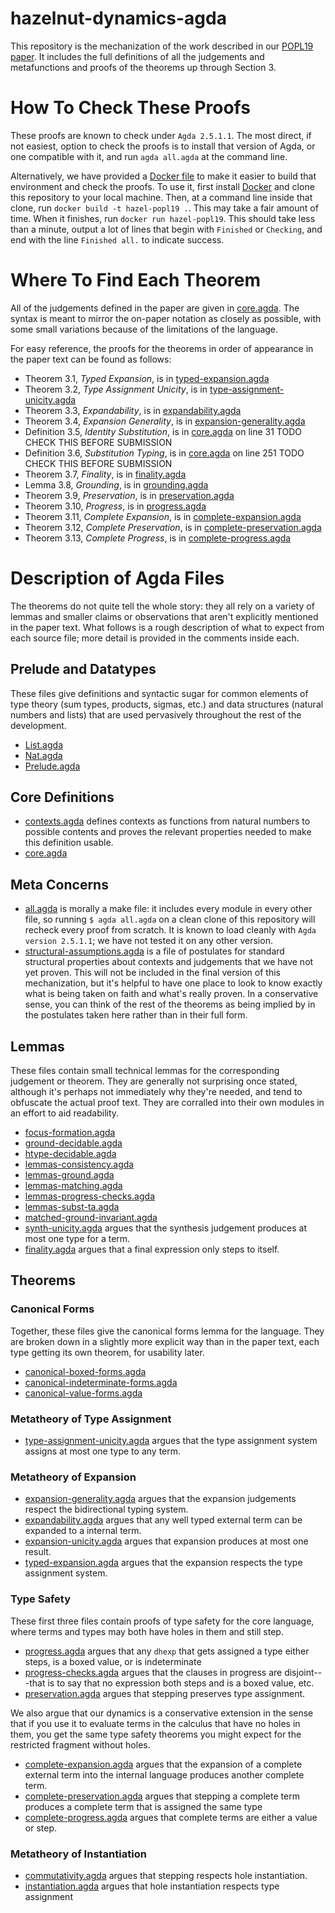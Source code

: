 # hazelnut-dynamics-agda
This repository is the mechanization of the work described in our [POPL19
paper](https://github.com/hazelgrove/hazelnut-dynamics). It includes the
full definitions of all the judgements and metafunctions and proofs of the
theorems up through Section 3.

# How To Check These Proofs

These proofs are known to check under `Agda 2.5.1.1`. The most direct, if
not easiest, option to check the proofs is to install that version of Agda,
or one compatible with it, and run `agda all.agda` at the command line.

Alternatively, we have provided a [Docker file](Dockerfile) to make it
easier to build that environment and check the proofs. To use it, first
install [Docker](https://www.docker.com/products/docker-desktop) and clone
this repository to your local machine. Then, at a command line inside that
clone, run `docker build -t hazel-popl19 .`. This may take a fair amount of
time. When it finishes, run `docker run hazel-popl19`. This should take
less than a minute, output a lot of lines that begin with `Finished` or
`Checking`, and end with the line `Finished all.` to indicate success.

# Where To Find Each Theorem

All of the judgements defined in the paper are given in
[core.agda](core.agda). The syntax is meant to mirror the on-paper notation
as closely as possible, with some small variations because of the
limitations of the language.

For easy reference, the proofs for the theorems in order of appearance in
the paper text can be found as follows:

- Theorem 3.1, _Typed Expansion_, is in [typed-expansion.agda](typed-expansion.agda)
- Theorem 3.2, _Type Assignment Unicity_, is in [type-assignment-unicity.agda](type-assignment-unicity.agda)
- Theorem 3.3, _Expandability_, is in [expandability.agda](expandability.agda )
- Theorem 3.4, _Expansion Generality_, is in [expansion-generality.agda](expansion-generality.agda)
- Definition 3.5, _Identity Substitution_, is in [core.agda](core.agda) on
  line 31 TODO CHECK THIS BEFORE SUBMISSION
- Definition 3.6, _Substitution Typing_, is in [core.agda](core.agda) on
  line 251 TODO CHECK THIS BEFORE SUBMISSION
- Theorem 3.7, _Finality_, is in [finality.agda](finality.agda)
- Lemma 3.8, _Grounding_, is in [grounding.agda](grounding.agda)
- Theorem 3.9, _Preservation_, is in [preservation.agda](preservation.agda)
- Theorem 3.10, _Progress_, is in [progress.agda](progress.agda)
- Theorem 3.11, _Complete Expansion_, is in [complete-expansion.agda](complete-expansion.agda)
- Theorem 3.12, _Complete Preservation_, is in [complete-preservation.agda](complete-preservation.agda)
- Theorem 3.13, _Complete Progress_, is in [complete-progress.agda](complete-progress.agda)

# Description of Agda Files

The theorems do not quite tell the whole story: they all rely on a variety
of lemmas and smaller claims or observations that aren't explicitly
mentioned in the paper text. What follows is a rough description of what to
expect from each source file; more detail is provided in the comments
inside each.

## Prelude and Datatypes

These files give definitions and syntactic sugar for common elements of
type theory (sum types, products, sigmas, etc.) and data structures
(natural numbers and lists) that are used pervasively throughout the rest
of the development.

- [List.agda](List.agda)
- [Nat.agda](Nat.agda)
- [Prelude.agda](Prelude.agda)

## Core Definitions

- [contexts.agda](contexts.agda) defines contexts as functions from natural
  numbers to possible contents and proves the relevant properties needed to
  make this definition usable.
- [core.agda](core.agda)

## Meta Concerns
- [all.agda](all.agda) is morally a make file: it includes every module in
  every other file, so running `$ agda all.agda` on a clean clone of this
  repository will recheck every proof from scratch. It is known to load
  cleanly with `Agda version 2.5.1.1`; we have not tested it on any other
  version.
- [structural-assumptions.agda](structural-assumptions.agda) is a file of
  postulates for standard structural properties about contexts and
  judgements that we have not yet proven. This will not be included in the
  final version of this mechanization, but it's helpful to have one place
  to look to know exactly what is being taken on faith and what's really
  proven. In a conservative sense, you can think of the rest of the
  theorems as being implied by in the postulates taken here rather than in
  their full form.

## Lemmas

These files contain small technical lemmas for the corresponding judgement
or theorem. They are generally not surprising once stated, although it's
perhaps not immediately why they're needed, and tend to obfuscate the actual
proof text. They are corralled into their own modules in an effort to aid
readability.

- [focus-formation.agda](focus-formation.agda)
- [ground-decidable.agda](ground-decidable.agda)
- [htype-decidable.agda](htype-decidable.agda)
- [lemmas-consistency.agda](lemmas-consistency.agda)
- [lemmas-ground.agda](lemmas-ground.agda)
- [lemmas-matching.agda](lemmas-matching.agda)
- [lemmas-progress-checks.agda](lemmas-progress-checks.agda)
- [lemmas-subst-ta.agda](lemmas-subst-ta.agda)
- [matched-ground-invariant.agda](matched-ground-invariant.agda)
- [synth-unicity.agda](synth-unicity.agda) argues that the synthesis
  judgement produces at most one type for a term.
- [finality.agda](finality.agda) argues that a final expression only steps
  to itself.

## Theorems

### Canonical Forms

Together, these files give the canonical forms lemma for the language. They
are broken down in a slightly more explicit way than in the paper text,
each type getting its own theorem, for usability later.

- [canonical-boxed-forms.agda](canonical-boxed-forms.agda)
- [canonical-indeterminate-forms.agda](canonical-indeterminate-forms.agda)
- [canonical-value-forms.agda](canonical-value-forms.agda)

### Metatheory of Type Assignment

- [type-assignment-unicity.agda](type-assignment-unicity.agda) argues that
  the type assignment system assigns at most one type to any term.

### Metatheory of Expansion

- [expansion-generality.agda](expansion-generality.agda) argues that the expansion
  judgements respect the bidirectional typing system.
- [expandability.agda](expandability.agda) argues that any well typed
  external term can be expanded to a internal term.
- [expansion-unicity.agda](expansion-unicity.agda) argues that expansion
  produces at most one result.
- [typed-expansion.agda](typed-expansion.agda) argues that the expansion
  respects the type assignment system.

### Type Safety

These first three files contain proofs of type safety for the core
language, where terms and types may both have holes in them and still step.

- [progress.agda](progress.agda) argues that any `dhexp` that gets assigned
  a type either steps, is a boxed value, or is indeterminate
- [progress-checks.agda](progress-checks.agda) argues that the clauses in
  progress are disjoint---that is to say that no expression both steps and
  is a boxed value, etc.
- [preservation.agda](preservation.agda) argues that stepping preserves
  type assignment.

We also argue that our dynamics is a conservative extension in the sense
that if you use it to evaluate terms in the calculus that have no holes in
them, you get the same type safety theorems you might expect for the
restricted fragment without holes.

- [complete-expansion.agda](complete-expansion.agda) argues that the
  expansion of a complete external term into the internal language produces
  another complete term.
- [complete-preservation.agda](complete-preservation.agda) argues that
  stepping a complete term produces a complete term that is assigned the
  same type
- [complete-progress.agda](complete-progress.agda) argues that complete
  terms are either a value or step.


### Metatheory of Instantiation

- [commutativity.agda](commutativity.agda) argues that stepping respects
  hole instantiation.
- [instantiation.agda](instantiation.agda) argues that hole instantiation
  respects type assignment
